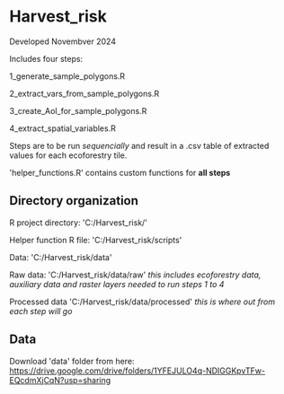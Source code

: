 # Harvest_risk

Developed Novembver 2024 

Includes four steps: 

1_generate_sample_polygons.R

2_extract_vars_from_sample_polygons.R

3_create_AoI_for_sample_polygons.R

4_extract_spatial_variables.R

Steps are to be run *sequencially* and result in a .csv table of extracted values for each ecoforestry tile. 

'helper_functions.R' contains custom functions for **all steps** 

## Directory organization

R project directory: 'C:/Harvest_risk/'

Helper function R file: 'C:/Harvest_risk/scripts'

Data: 'C:/Harvest_risk/data'

Raw data: 'C:/Harvest_risk/data/raw' *this includes ecoforestry data, auxiliary data and raster layers needed to run steps 1 to 4*

Processed data 'C:/Harvest_risk/data/processed' *this is where out from each step will go* 


## Data
Download 'data' folder from here: https://drive.google.com/drive/folders/1YFEJULO4q-NDIGGKpvTFw-EQcdmXjCqN?usp=sharing
